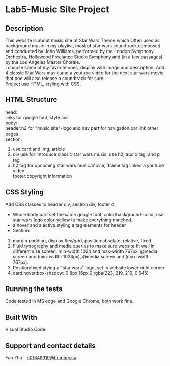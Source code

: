 Lab5-Music Site Project
====
Description
----
This website is about music site of Star Wars Theme which Often used as background music in my playlist, most of star wars soundtrack composed and conducted by John Williams, performed by the London Symphony Orchestra, Hollywood Freelance Studio Symphony and (in a few passages) by the Los Angeles Master Chorale.</br>
I choose some of my favorite ones, display with image and description. Add 4 classic Star Wars music,and a youtube video for the next star wars movie, that one will also release a soundtrack for sure.</br>
Project use HTML, styling with CSS.</br>

HTML Structure
---
head:</br>
links for google font, style.css </br>
body:</br>
header:h2 for "music site"-logo and nav part for navigation bar link other pages </br>
section:</br>
1. use card and img, article </br>
2. div use for introduce classic star wars music, use h2, audio tag, and p tag</br>
3. h2 tag for upcoming star wars music/movie, iframe tag linked a youtube video</br>
footer:copyright information</br>

CSS Styling
----
Add CSS classes to header div, section div, footer di, 
* Whole body part set the same google font, color/background-color, use star wars logo color-yellow to make everything matched.</br>
* a:hover and a:active styling a tag elements for header</br>
* Section:
1. margin padding, display flex/grid, position:absolate, relative, fixed.</br>
2. Fluid typography and media queries to make sure website fit well in different size screen, min-width 1024 and max-width 767px: @media screen and (min-width: 1024px), @media screen and (max-width: 767px).</br>
3. Position:fixed stying a "star wars" logo, set in website lower right corner</be>
4. card:hover:box-shadow: 0 8px 16px 0 rgba(223, 219, 219, 0.545) </br>

Running the tests
----
Code tested in MS edge and Google Chrome, both work fine.

Built With
----
Visual Studio Code

Support and contact details
----
Fan Zhu - n01648910@humber.ca
